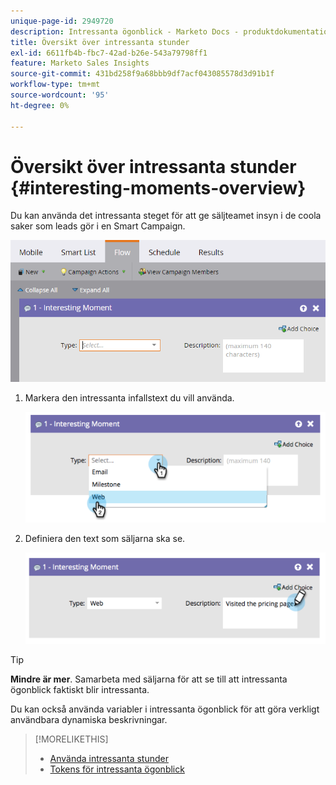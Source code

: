 ```yaml
---
unique-page-id: 2949720
description: Intressanta ögonblick - Marketo Docs - produktdokumentation
title: Översikt över intressanta stunder
exl-id: 6611fb4b-fbc7-42ad-b26e-543a79798ff1
feature: Marketo Sales Insights
source-git-commit: 431bd258f9a68bbb9df7acf043085578d3d91b1f
workflow-type: tm+mt
source-wordcount: '95'
ht-degree: 0%

---
```


# Översikt över intressanta stunder {#interesting-moments-overview}

Du kan använda det intressanta steget för att ge säljteamet insyn i de coola saker som leads gör i en Smart Campaign.

![](assets/image2016-1-27-11-3a1-3a53.png)

1. Markera den intressanta infallstext du vill använda.

   ![](assets/image2014-9-23-16-3a30-3a33.png)

1. Definiera den text som säljarna ska se.

   ![](assets/image2014-9-23-16-3a30-3a53.png)

>[!TIP]
>
>**Mindre är mer**. Samarbeta med säljarna för att se till att intressanta ögonblick faktiskt blir intressanta.

Du kan också använda variabler i intressanta ögonblick för att göra verkligt användbara dynamiska beskrivningar.

>[!MORELIKETHIS]
>
>* [Använda intressanta stunder](/help/marketo/product-docs/marketo-sales-insight/msi-for-salesforce/features/tabs-in-the-msi-panel/interesting-moments/using-interesting-moments.md)
>* [Tokens för intressanta ögonblick](/help/marketo/product-docs/marketo-sales-insight/msi-for-salesforce/features/tabs-in-the-msi-panel/interesting-moments/trigger-tokens-for-interesting-moments.md)
